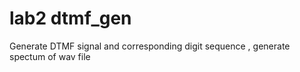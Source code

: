 # lab2 dtmf_gen

Generate DTMF signal and corresponding digit sequence , generate spectum of wav file
